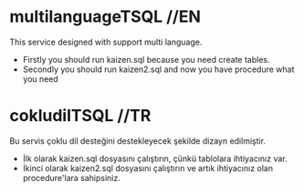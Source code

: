 # multilanguageTSQL //EN

This service designed with support multi language. 

- Firstly you should run kaizen.sql because you need create tables.
- Secondly you should run kaizen2.sql and now you have procedure what you need

# cokludilTSQL //TR

Bu servis çoklu dil desteğini destekleyecek şekilde dizayn edilmiştir. 

- İlk olarak kaizen.sql dosyasını çalıştırın, çünkü tablolara ihtiyacınız var.
- İkinci olarak kaizen2.sql dosyasını çalıştırın ve artık ihtiyacınız olan procedure'lara sahipsiniz.
